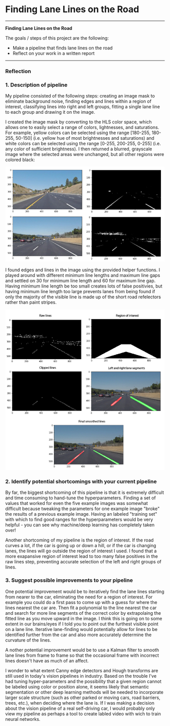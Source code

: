 # **Finding Lane Lines on the Road** 

---

**Finding Lane Lines on the Road**

The goals / steps of this project are the following:
* Make a pipeline that finds lane lines on the road
* Reflect on your work in a written report


[//]: # (Image References)

[blurredGrayscaleExamples]: ./examples/blurredGrayscaleExamples.png "Original (left) and blurred grayscale images (right)"
[pipelineOutputs]: ./examples/pipelineOutputs.png "Pipeline intermediate outputs"

---

### Reflection

### 1. Description of pipeline

My pipeline consisted of the following steps: creating an image mask to eliminate background noise, finding edges and lines within a region of interest, classifying lines into right and left groups, fitting a single lane line to each group and drawing it on the image.

I created the image mask by converting to the HLS color space, which allows one to easily select a range of colors, lightnesses, and saturations.  For example, yellow colors can be selected using the range [180-255, 180-255, 50-150]  (i.e. yellow hue of most brightnesses and saturations) and white colors can be selected using the range [0-255, 200-255, 0-255] (i.e. any color of sufficient brightness).  I then returned a blurred, grayscale image where the selected areas were unchanged, but all other regions were colored black:

![alt text][blurredGrayscaleExamples]

I found edges and lines in the image using the provided helper functions.  I played around with different minimum line lengths and maximum line gaps and settled on 30 for minimum line length and 60 for maximum line gap.  Having minimum line length be too small creates lots of false positivies, but having minimum line length too large prevents lanes from being found if only the majority of the visible line is made up of the short road refelectors rather than paint stripes.

![alt text][pipelineOutputs]


### 2. Identify potential shortcomings with your current pipeline

By far, the biggest shortcoming of this pipeline is that it is extremely difficult and time consuming to hand-tune the hyperparameters.  Finding a set of values that worked for even the five example images was somewhat difficult because tweaking the parameters for one example image "broke" the results of a previous example image.  Having an labeled "training set" with which to find good ranges for the hyperparameters would be very helpful - you can see why machine/deep learning has completely taken over!

Another shortcoming of my pipeline is the region of interest.  If the road curves a lot, if the car is going up or down a hill, or if the car is changing lanes, the lines will go outside the region of interest I used.  I found that a more exapansive region of interest lead to too many false positives in the raw lines step, preventing accurate selection of the left and right groups of lines.


### 3. Suggest possible improvements to your pipeline

One potential improvement would be to iteratively find the lane lines starting from nearer to the car, eliminating the need for a region of interest. For example you could do a first pass to come up with a guess for where the lines nearest the car are.  Then fit a polynomial to the line nearest the car and search for more line segments of the correct color by extrapolaing the fitted line as you move upward in the image.  I think this is going on to some extent in our brains/eyes if I told you to point out the furthest visible point on a lane line.  Iterative lane-finding would potentially allow for lines to be identified further from the car and also more accurately determine the curvature of the lines.

A nother potential improvement would be to use a Kalman filter to smooth lane lines from frame to frame so that the occasional frame with incorrect lines doesn't have as much of an affect.

I wonder to what extent Canny edge detectors and Hough transforms are still used in today's vision pipelines in industry.  Based on the trouble I've had tuning hyper-parameters and the possibility that a given region cannot be labeled using color or position alone, it seems likely that semantic segmentation or other deep learning methods will be needed to incorporate larger scale structure (such as other parked or moving cars, road barriers, trees, etc.), when deciding where the lane is.  If I was making a decision about the vision pipeline of a real self-driving car, I would probably only view my pipeline as perhaps a tool to create labled video with wich to train neural networks.

